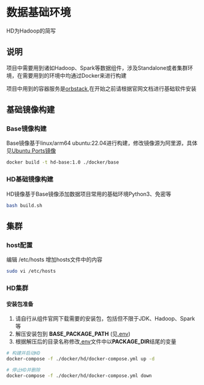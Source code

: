 # 数据基础环境

HD为Hadoop的简写

## 说明

项目中需要用到诸如Hadoop、Spark等数据组件，涉及Standalone或者集群环境，在需要用到的环境中均通过Docker来进行构建

项目中用到的容器服务是[orbstack](https://orbstack.dev/),在开始之前请根据官网文档进行基础软件安装

## 基础镜像构建

### Base镜像构建

Base镜像基于linux/arm64 ubuntu:22.04进行构建，修改镜像源为阿里源，具体见[Ubuntu Ports镜像
](https://developer.aliyun.com/mirror/ubuntu-ports?spm=a2c6h.13651104.d-1008.9.7e5f4763adNP46)

```bash
docker build -t hd-base:1.0 ./docker/base
```

### HD基础镜像构建

HD镜像基于Base镜像添加数据项目常用的基础环境Python3、免密等

```bash
bash build.sh
```

## 集群

### host配置

编辑 /etc/hosts 增加hosts文件中的内容

```bash
sudo vi /etc/hosts
```

### HD集群

#### 安装包准备

1. 请自行从组件官网下载需要的安装包，包括但不限于JDK、Hadoop、Spark等
2. 解压安装包到 **BASE_PACKAGE_PATH** (见[.env](./docker/hd/.env))
3. 根据解压后的目录名称修改[.env](./docker/hd/.env)文件中以**PACKAGE_DIR**结尾的变量

```bash
# 构建并启动HD
docker-compose -f ./docker/hd/docker-compose.yml up -d

# 停止HD并删除
docker-compose -f ./docker/hd/docker-compose.yml down
```




